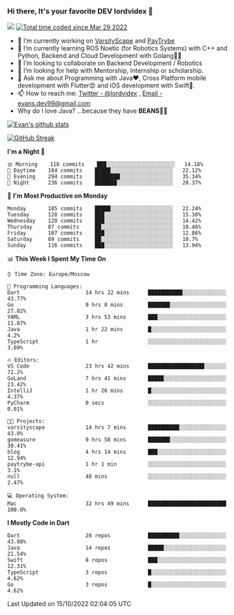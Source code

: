### Hi there, It's your favorite DEV lordvidex 👋
<img src="https://komarev.com/ghpvc/?username=lordvidex&label=Views&color=blue&style=plastic" /> <a href="https://wakatime.com/@0e56db35-d16b-410a-acc0-4085055304bf"><img src="https://wakatime.com/badge/user/0e56db35-d16b-410a-acc0-4085055304bf.svg" alt="Total time coded since Mar 29 2022" /></a>

- 🔭 I’m currently working on [VarsityScape](https://varsityscape.com) and [PayTrybe](https://www.paytrybe.com)
- 🌱 I’m currently learning ROS Noetic (for Robotics Systems) with C++ and Python, Backend and Cloud Development with Golang🧙🏼
- 👯 I’m looking to collaborate on Backend Development / Robotics
- 🤔 I’m looking for help with Mentorship, Internship or scholarship.
- 💬 Ask me about Programming with Java❤️, Cross Platform mobile development with Flutter😍 and iOS development with Swift🚀.
- 📫 How to reach me: [Twitter - @lordvidex](https://twitter.com/lordvidex) , [Email - evans.dev99@gmail.com](mailto:evans.dev99@gmail.com?body=Hello%20Evans,)
- Why do I love Java? ...because they have **BEANS**🤤😋

<div>
<!-- <a href="https://github.com/lordvidex">
  <img src="https://github-readme-stats.vercel.app/api/top-langs/?username=lordvidex&theme=light" />
</a>    -->
<!-- [![Top Langs](https://github-readme-stats.vercel.app/api/top-langs/?username=lordvidex)](https://github.com/lordvidex/)  -->
<a href="https://github.com/lordvidex">
 <img src="https://github-readme-stats.vercel.app/api?username=lordvidex&show_icons=true&theme=light&line_height=27" alt="Evan's github stats"/>
</a>
</div>

[![GitHub Streak](https://github-readme-streak-stats.herokuapp.com?user=lordvidex&theme=github-dark&hide_border=true)](https://git.io/streak-stats)

<!--
  <a href="https://github.com/iampawan/FlutterExampleApps">
    <img align="center" src="https://github-readme-stats.vercel.app/api/pin/?username=iampawan&repo=FlutterExampleApps&theme=light" />

  </a>
  <a href="https://github.com/iampawan/VelocityX">
   <img align="center" src="https://github-readme-stats.vercel.app/api/pin/?username=iampawan&repo=VelocityX&theme=light" />
  </a>
-->
<!--START_SECTION:waka-->
**I'm a Night 🦉** 

```text
🌞 Morning    118 commits    ███░░░░░░░░░░░░░░░░░░░░░░   14.18% 
🌆 Daytime    184 commits    █████░░░░░░░░░░░░░░░░░░░░   22.12% 
🌃 Evening    294 commits    ████████░░░░░░░░░░░░░░░░░   35.34% 
🌙 Night      236 commits    ███████░░░░░░░░░░░░░░░░░░   28.37%

```
📅 **I'm Most Productive on Monday** 

```text
Monday       185 commits    █████░░░░░░░░░░░░░░░░░░░░   22.24% 
Tuesday      128 commits    ███░░░░░░░░░░░░░░░░░░░░░░   15.38% 
Wednesday    120 commits    ███░░░░░░░░░░░░░░░░░░░░░░   14.42% 
Thursday     87 commits     ██░░░░░░░░░░░░░░░░░░░░░░░   10.46% 
Friday       107 commits    ███░░░░░░░░░░░░░░░░░░░░░░   12.86% 
Saturday     89 commits     ██░░░░░░░░░░░░░░░░░░░░░░░   10.7% 
Sunday       116 commits    ███░░░░░░░░░░░░░░░░░░░░░░   13.94%

```


📊 **This Week I Spent My Time On** 

```text
⌚︎ Time Zone: Europe/Moscow

💬 Programming Languages: 
Dart                     14 hrs 22 mins      ███████████░░░░░░░░░░░░░░   43.77% 
Go                       9 hrs 8 mins        ███████░░░░░░░░░░░░░░░░░░   27.82% 
YAML                     3 hrs 53 mins       ███░░░░░░░░░░░░░░░░░░░░░░   11.87% 
Java                     1 hr 22 mins        █░░░░░░░░░░░░░░░░░░░░░░░░   4.2% 
TypeScript               1 hr                ░░░░░░░░░░░░░░░░░░░░░░░░░   3.09%

🔥 Editors: 
VS Code                  23 hrs 42 mins      ██████████████████░░░░░░░   72.2% 
GoLand                   7 hrs 41 mins       █████░░░░░░░░░░░░░░░░░░░░   23.42% 
IntelliJ                 1 hr 26 mins        █░░░░░░░░░░░░░░░░░░░░░░░░   4.37% 
PyCharm                  0 secs              ░░░░░░░░░░░░░░░░░░░░░░░░░   0.01%

🐱‍💻 Projects: 
varsityscape             14 hrs 7 mins       ██████████░░░░░░░░░░░░░░░   43.0% 
gomeasure                9 hrs 58 mins       ███████░░░░░░░░░░░░░░░░░░   30.41% 
blog                     4 hrs 14 mins       ███░░░░░░░░░░░░░░░░░░░░░░   12.94% 
paytrybe-api             1 hr 1 min          ░░░░░░░░░░░░░░░░░░░░░░░░░   3.1% 
null                     48 mins             ░░░░░░░░░░░░░░░░░░░░░░░░░   2.47%

💻 Operating System: 
Mac                      32 hrs 49 mins      █████████████████████████   100.0%

```

**I Mostly Code in Dart** 

```text
Dart                     28 repos            ██████████░░░░░░░░░░░░░░░   43.08% 
Java                     14 repos            █████░░░░░░░░░░░░░░░░░░░░   21.54% 
Swift                    8 repos             ███░░░░░░░░░░░░░░░░░░░░░░   12.31% 
TypeScript               3 repos             █░░░░░░░░░░░░░░░░░░░░░░░░   4.62% 
Go                       3 repos             █░░░░░░░░░░░░░░░░░░░░░░░░   4.62%

```



 Last Updated on 15/10/2022 02:04:05 UTC
<!--END_SECTION:waka-->
